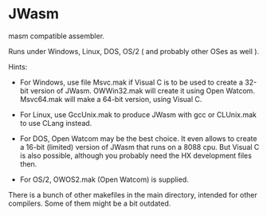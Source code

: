 # JWasm
masm compatible assembler.

Runs under Windows, Linux, DOS, OS/2 ( and probably other OSes as well ).

Hints:

- For Windows, use file Msvc.mak if Visual C is to be used to create a 32-bit version of JWasm. OWWin32.mak will create it using Open Watcom. Msvc64.mak will make a 64-bit version, using Visual C.

- For Linux, use GccUnix.mak to produce JWasm with gcc or CLUnix.mak to use CLang instead.

- For DOS, Open Watcom may be the best choice. It even allows to create a 16-bit (limited) version of JWasm that runs on a 8088 cpu. But Visual C is also possible, although you probably need the HX development files then.

- For OS/2, OWOS2.mak (Open Watcom) is supplied.

There is a bunch of other makefiles in the main directory, intended for other compilers. Some of them might be a bit outdated.
